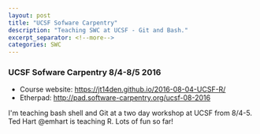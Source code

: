 ```yaml
---
layout: post
title: "UCSF Sofware Carpentry"
description: "Teaching SWC at UCSF - Git and Bash."
excerpt_separator: <!--more-->
categories: SWC
---
```


### UCSF Sofware Carpentry 8/4-8/5 2016

* Course website: <https://jt14den.github.io/2016-08-04-UCSF-R/>
* Etherpad: <http://pad.software-carpentry.org/ucsf-08-2016>

I'm teaching bash shell and Git at a two day workshop at UCSF from 8/4-5. Ted Hart @emhart is teaching R. Lots of fun so far!

<!--more-->
